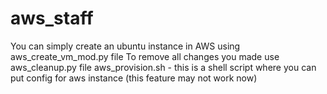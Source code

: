 # aws_staff
You can simply create an ubuntu instance in AWS using aws_create_vm_mod.py file
To remove all changes you made use aws_cleanup.py file
aws_provision.sh - this is a shell script where you can put config for aws instance (this feature may not work now)

